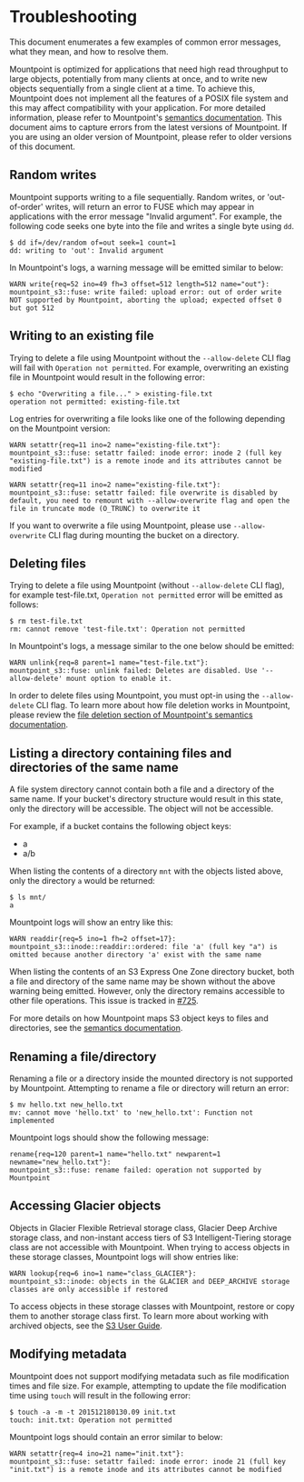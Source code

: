 # Troubleshooting

This document enumerates a few examples of common error messages, what they mean, and how to resolve them.

Mountpoint is optimized for applications that need high read throughput to large objects, potentially from many clients at once,
and to write new objects sequentially from a single client at a time.
To achieve this, Mountpoint does not implement all the features of a POSIX file system and this may affect compatibility with your application.
For more detailed information, please refer to Mountpoint's [semantics documentation](../doc/SEMANTICS.md).
This document aims to capture errors from the latest versions of Mountpoint.
If you are using an older version of Mountpoint, please refer to older versions of this document.

## Random writes

Mountpoint supports writing to a file sequentially. Random writes, or 'out-of-order' writes, will return an error to FUSE which may appear in applications with the error message "Invalid argument".
For example, the following code seeks one byte into the file and writes a single byte using `dd`.

```
$ dd if=/dev/random of=out seek=1 count=1
dd: writing to 'out': Invalid argument
```

In Mountpoint's logs, a warning message will be emitted similar to below:

```
WARN write{req=52 ino=49 fh=3 offset=512 length=512 name="out"}:
mountpoint_s3::fuse: write failed: upload error: out of order write NOT supported by Mountpoint, aborting the upload; expected offset 0 but got 512
```

## Writing to an existing file

Trying to delete a file using Mountpoint without the `--allow-delete` CLI flag will fail with `Operation not permitted`.
For example, overwriting an existing file in Mountpoint would result in the following error:

```
$ echo "Overwriting a file..." > existing-file.txt
operation not permitted: existing-file.txt
```

Log entries for overwriting a file looks like one of the following depending on the Mountpoint version:

```
WARN setattr{req=11 ino=2 name="existing-file.txt"}:
mountpoint_s3::fuse: setattr failed: inode error: inode 2 (full key "existing-file.txt") is a remote inode and its attributes cannot be modified
```

```
WARN setattr{req=11 ino=2 name="existing-file.txt"}:
mountpoint_s3::fuse: setattr failed: file overwrite is disabled by default, you need to remount with --allow-overwrite flag and open the file in truncate mode (O_TRUNC) to overwrite it
```

If you want to overwrite a file using Mountpoint, please use `--allow-overwrite` CLI flag during mounting the bucket on a directory.

## Deleting files

Trying to delete a file using Mountpoint (without `--allow-delete` CLI flag), for example test-file.txt, `Operation not permitted` error will be emitted as follows:

```
$ rm test-file.txt
rm: cannot remove 'test-file.txt': Operation not permitted
```

In Mountpoint's logs, a message similar to the one below should be emitted:

```
WARN unlink{req=8 parent=1 name="test-file.txt"}:
mountpoint_s3::fuse: unlink failed: Deletes are disabled. Use '--allow-delete' mount option to enable it.
```

In order to delete files using Mountpoint, you must opt-in using the `--allow-delete` CLI flag.
To learn more about how file deletion works in Mountpoint, please review the [file deletion section of Mountpoint's semantics documentation](https://github.com/awslabs/mountpoint-s3/blob/main/doc/SEMANTICS.md#deletes).

## Listing a directory containing files and directories of the same name

A file system directory cannot contain both a file and a directory of the same name. If your bucket's directory structure would result in this state, only the directory will be accessible. The object will not be accessible.

For example, if a bucket contains the following object keys:

* a
* a/b

When listing the contents of a directory `mnt` with the objects listed above, only the directory `a` would be returned:

```
$ ls mnt/
a
```

Mountpoint logs will show an entry like this:

```
WARN readdir{req=5 ino=1 fh=2 offset=17}:
mountpoint_s3::inode::readdir::ordered: file 'a' (full key "a") is omitted because another directory 'a' exist with the same name
```

When listing the contents of an S3 Express One Zone directory bucket,
both a file and directory of the same name may be shown without the above warning being emitted.
However, only the directory remains accessible to other file operations.
This issue is tracked in [#725](https://github.com/awslabs/mountpoint-s3/issues/725).

For more details on how Mountpoint maps S3 object keys to files and directories, see the [semantics documentation](https://github.com/awslabs/mountpoint-s3/blob/main/doc/SEMANTICS.md#mapping-s3-object-keys-to-files-and-directories).

## Renaming a file/directory

Renaming a file or a directory inside the mounted directory is not supported by Mountpoint.
Attempting to rename a file or directory will return an error:

```
$ mv hello.txt new_hello.txt
mv: cannot move 'hello.txt' to 'new_hello.txt': Function not implemented
```

Mountpoint logs should show the following message:

```
rename{req=120 parent=1 name="hello.txt" newparent=1 newname="new_hello.txt"}:
mountpoint_s3::fuse: rename failed: operation not supported by Mountpoint
```

## Accessing Glacier objects

Objects in Glacier Flexible Retrieval storage class, Glacier Deep Archive storage class, and non-instant access tiers of S3 Intelligent-Tiering storage class are not accessible with Mountpoint.
When trying to access objects in these storage classes, Mountpoint logs will show entries like:

```
WARN lookup{req=6 ino=1 name="class_GLACIER"}:
mountpoint_s3::inode: objects in the GLACIER and DEEP_ARCHIVE storage classes are only accessible if restored
```

To access objects in these storage classes with Mountpoint, restore or copy them to another storage class first.
To learn more about working with archived objects, see the [S3 User Guide](https://docs.aws.amazon.com/AmazonS3/latest/userguide/archived-objects.html).

## Modifying metadata

Mountpoint does not support modifying metadata such as file modification times and file size.
For example, attempting to update the file modification time using `touch` will result in the following error:

```
$ touch -a -m -t 201512180130.09 init.txt
touch: init.txt: Operation not permitted
```

Mountpoint logs should contain an error similar to below:

```
WARN setattr{req=4 ino=21 name="init.txt"}:
mountpoint_s3::fuse: setattr failed: inode error: inode 21 (full key "init.txt") is a remote inode and its attributes cannot be modified
```
